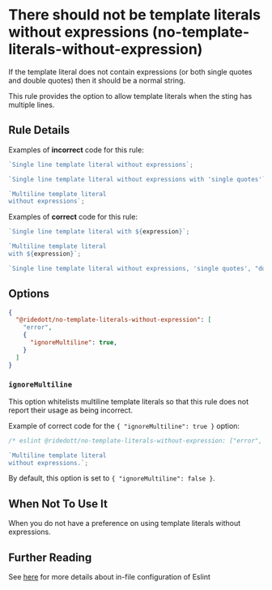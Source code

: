 # There should not be template literals without expressions (no-template-literals-without-expression)

If the template literal does not contain expressions (or both single quotes and
double quotes) then it should be a normal string.

This rule provides the option to allow template literals when the sting has
multiple lines.

## Rule Details

Examples of **incorrect** code for this rule:

```js
`Single line template literal without expressions`;

`Single line template literal without expressions with 'single quotes'`;

`Multiline template literal
without expressions`;
```

Examples of **correct** code for this rule:

```js
`Single line template literal with ${expression}`;

`Multiline template literal
with ${expression}`;

`Single line template literal without expressions, 'single quotes', "double quotes"`;
```

## Options

```JSON
{
  "@ridedott/no-template-literals-without-expression": [
    "error",
    {
      "ignoreMultiline": true,
    }
  ]
}
```

### `ignoreMultiline`

This option whitelists multiline template literals so that this rule does not
report their usage as being incorrect.

Example of correct code for the `{ "ignoreMultiline": true }` option:

```js
/* eslint @ridedott/no-template-literals-without-expression: ["error", { "ignoreMultiline": true }] */

`Multiline template literal
without expressions.`;
```

By default, this option is set to `{ "ignoreMultiline": false }`.

## When Not To Use It

When you do not have a preference on using template literals without
expressions.

## Further Reading

See [here](https://eslint.org/docs/user-guide/configuring) for more details
about in-file configuration of Eslint
